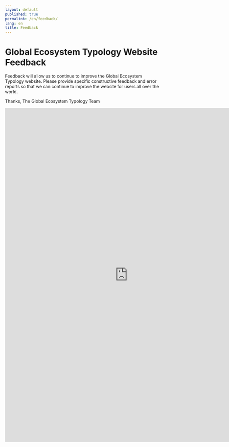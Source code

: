 ```yaml
---
layout: default
published: true
permalink: /en/feedback/
lang: en
title: Feedback
---
```



# Global Ecosystem Typology Website Feedback

Feedback will allow us to continue to improve the Global Ecosystem Typology website. Please provide specific constructive feedback and error reports so that we can continue to improve the website for users all over the world.

Thanks,
The Global Ecosystem Typology Team

<div class="rle-iframe-feedback-form-wrapper">
  <iframe
    class="rle-iframe-feedback-form"
    src="https://docs.google.com/forms/d/e/1FAIpQLSfvpQ4PEab54Km389dwxPynrE3aEwuFJq4E49sTfT0xsav5kQ/viewform?embedded=true"
    width="800"
    height="1090"
    frameborder="0"
    marginheight="0"
    marginwidth="0">
    Loading…
  </iframe>
</div>
